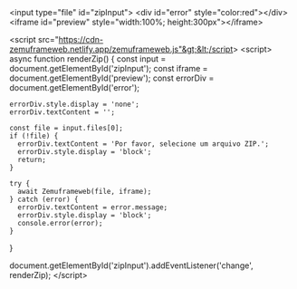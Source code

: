 <div id="editor" class="animate__animated animate__fadeIn animate__delay-1s">&lt;input type="file" id="zipInput"&gt;
&lt;div id="error" style="color:red"&gt;&lt;/div&gt;
&lt;iframe id="preview" style="width:100%; height:300px"&gt;&lt;/iframe&gt;

&lt;script src="https://cdn-zemuframeweb.netlify.app/zemuframeweb.js"&gt;&lt;/script&gt;
&lt;script&gt;
  async function renderZip() {
    const input = document.getElementById('zipInput');
    const iframe = document.getElementById('preview');
    const errorDiv = document.getElementById('error');

    errorDiv.style.display = 'none';
    errorDiv.textContent = '';

    const file = input.files[0];
    if (!file) {
      errorDiv.textContent = 'Por favor, selecione um arquivo ZIP.';
      errorDiv.style.display = 'block';
      return;
    }

    try {
      await Zemuframeweb(file, iframe);
    } catch (error) {
      errorDiv.textContent = error.message;
      errorDiv.style.display = 'block';
      console.error(error);
    }
  }

  document.getElementById('zipInput').addEventListener('change', renderZip);
&lt;/script&gt;</div>
